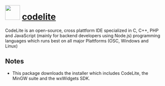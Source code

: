 # <img src="https://cdn.jsdelivr.net/gh/chocolatey/chocolatey-coreteampackages@b3019d95b3c82527119494f67f2d4c930417913f/icons/codelite.png" width="48" height="48"/> [codelite](https://chocolatey.org/packages/codelite)

CodeLite is an open-source, cross plattform IDE specialized in C, C++, PHP and JavaScript (mainly for backend developers using Node.js)
programming languages which runs best on all major Plattforms (OSC, Windows and Linux)

## Notes

- This package downloads the installer which includes CodeLite, the MinGW suite and the wxWidgets SDK.
